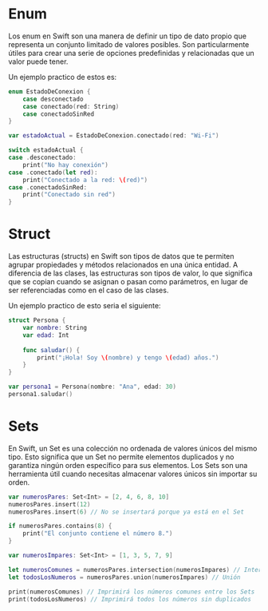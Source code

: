 # Enum

Los enum en Swift son una manera de definir un tipo de dato propio que representa un conjunto limitado de valores posibles. Son particularmente útiles para crear una serie de opciones predefinidas y relacionadas que un valor puede tener.

Un ejemplo practico de estos es: 
```swift
enum EstadoDeConexion {
    case desconectado
    case conectado(red: String)
    case conectadoSinRed
}

var estadoActual = EstadoDeConexion.conectado(red: "Wi-Fi")

switch estadoActual {
case .desconectado:
    print("No hay conexión")
case .conectado(let red):
    print("Conectado a la red: \(red)")
case .conectadoSinRed:
    print("Conectado sin red")
}
```

# Struct

Las estructuras (structs) en Swift son tipos de datos que te permiten agrupar propiedades y métodos relacionados en una única entidad. A diferencia de las clases, las estructuras son tipos de valor, lo que significa que se copian cuando se asignan o pasan como parámetros, en lugar de ser referenciadas como en el caso de las clases. 

Un ejemplo practico de esto seria el siguiente: 
```swift
struct Persona {
    var nombre: String
    var edad: Int
    
    func saludar() {
        print("¡Hola! Soy \(nombre) y tengo \(edad) años.")
    }
}

var persona1 = Persona(nombre: "Ana", edad: 30)
persona1.saludar()
```

# Sets

En Swift, un Set es una colección no ordenada de valores únicos del mismo tipo. Esto significa que un Set no permite elementos duplicados y no garantiza ningún orden específico para sus elementos. Los Sets son una herramienta útil cuando necesitas almacenar valores únicos sin importar su orden.

```swift
var numerosPares: Set<Int> = [2, 4, 6, 8, 10]
numerosPares.insert(12)
numerosPares.insert(6) // No se insertará porque ya está en el Set

if numerosPares.contains(8) {
    print("El conjunto contiene el número 8.")
}

var numerosImpares: Set<Int> = [1, 3, 5, 7, 9]

let numerosComunes = numerosPares.intersection(numerosImpares) // Intersección
let todosLosNumeros = numerosPares.union(numerosImpares) // Unión

print(numerosComunes) // Imprimirá los números comunes entre los Sets
print(todosLosNumeros) // Imprimirá todos los números sin duplicados
```
